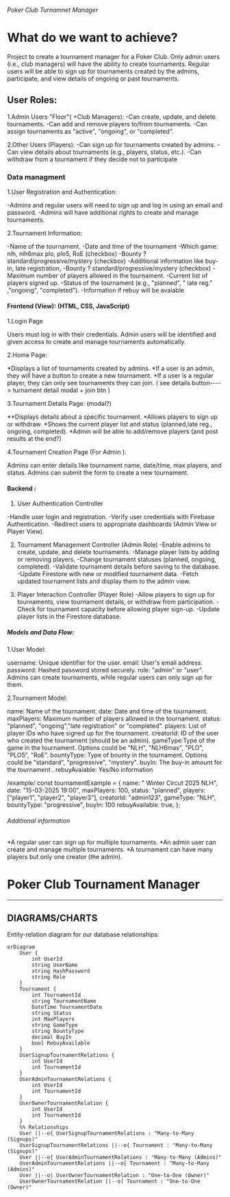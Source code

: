 _Poker Club Turnamnet Manager_

# What do we want to achieve?

Project to create a tournament manager for a Poker Club. Only admin users (i.e., club managers) will have the ability to create tournaments. Regular users will be able to sign up for tournaments created by the admins, participate, and view details of ongoing or past tournaments.

## User Roles:

1.Admin Users "Floor"( +Club Managers):
-Can create, update, and delete tournaments.
-Can add and remove players to/from tournaments.
-Can assign tournaments as "active", "ongoing", or "completed".

2.Other Users (Players):
-Can sign up for tournaments created by admins.
-Can view details about tournaments (e.g., players, status, etc.).
-Can withdraw from a tournament if they decide not to participate

### Data managment

1.User Registration and Authentication:

-Admins and regular users will need to sign up and log in using an email and password.
-Admins will have additional rights to create and manage tournaments.

2.Tournament Information:

-Name of the tournament.
-Date and time of the tournament
-Which game: nlh, nlh6max plo, plo5, RoE (checkbox)
-Bounty ? standard/progressive/mystery (checkbox)
-Additional information like buy-in, late registration,
-Bounty ? standard/progressive/mystery (checkbox)
-Maximum number of players allowed in the tournament.
-Current list of players signed up.
-Status of the tournament (e.g., "planned", " late reg." ,"ongoing", "completed").
-Information if rebuy will be avaiable

#### Frontend (View): (HTML, CSS, JavaScript)

1.Login Page

Users must log in with their credentials. Admin users will be identified and given access to create and manage tournaments automatically.

2.Home Page:

*Displays a list of tournaments created by admins.
*If a user is an admin, they will have a button to create a new tournament.
\*If a user is a regular player, they can only see tournaments they can join. ( see details button----> turnament detail modal + join btn )

3.Tournament Details Page: (modal?)

\**Displays details about a specific tournament.
*Allows players to sign up or withdraw.
*Shows the current player list and status (planned,late reg., ongoing, completed).
*Admin will be able to add/remove players (and post results at the end?)

4.Tournament Creation Page (For Admin ):

Admins can enter details like tournament name, date/time, max players, and status.
Admins can submit the form to create a new tournament.

#### Backend :

1. User Authentication Controller

-Handle user login and registration.
-Verify user credentials with Firebase Authentication.
-Redirect users to appropriate dashboards (Admin View or Player View).

2. Tournament Management Controller (Admin Role)
   -Enable admins to create, update, and delete tournaments.
   -Manage player lists by adding or removing players.
   -Change tournament statuses (planned, ongoing, completed).
   -Validate tournament details before saving to the database.
   -Update Firestore with new or modified tournament data.
   -Fetch updated tournament lists and display them to the admin view.

3. Player Interaction Controller (Player Role)
   -Allow players to sign up for tournaments, view tournament details, or withdraw from participation.
   -Check for tournament capacity before allowing player sign-up.
   -Update player lists in the Firestore database.

##### Models and Data Flow:

1.User Model:

username: Unique identifier for the user.
email: User's email address.
password: Hashed password stored securely.
role: "admin" or "user". Admins can create tournaments, while regular users can only sign up for them.

2.Tournament Model:

name: Name of the tournament.
date: Date and time of the tournament.
maxPlayers: Maximum number of players allowed in the tournament.
status: "planned", "ongoing","late registration" or "completed".
players: List of player IDs who have signed up for the tournament.
creatorId: ID of the user who created the tournament (should be an admin).
gameType:Type of the game in the tournament. Options could be "NLH", "NLH6max", "PLO", "PLO5", "RoE".
bountyType: Type of bounty in the tournament. Options could be "standard", "progressive", "mystery".
buyIn: The buy-in amount for the tournament .
rebuyAvaiable: Yes/No information

/example/
const tournamentExample = {
name: " Winter Circut 2025 NLH",
date: "15-03-2025 19:00",
maxPlayers: 100,
status: "planned",
players: ["player1", "player2", "player3"],
creatorId: "admin123",
gameType: "NLH",
bountyType: "progressive",
buyIn: 100
rebuyAvailable: true,
};

###### Additional information

*A regular user can sign up for multiple tournaments.
*An admin user can create and manage multiple tournaments.
\*A tournament can have many players but only one creator (the admin).

# Poker Club Tournament Manager

---

## DIAGRAMS/CHARTS

Entity-relation diagram for our database relationships:

```mermaid
erDiagram
    User {
        int UserId
        string UserName
        string HashPassword
        string Role
    }
    Tournament {
        int TournamentId
        string TournamentName
        DateTime TournamentDate
        string Status
        int MaxPlayers
        string GameType
        string BountyType
        decimal BuyIn
        bool RebuyAvailable
    }
    UserSignupTournamentRelations {
        int UserId
        int TournamentId
    }
    UserAdminTournamentRelations {
        int UserId
        int TournamentId
    }
    UserOwnerTournamentRelation {
        int UserId
        int TournamentId
    }
    %% Relationships
    User ||--o{ UserSignupTournamentRelations : "Many-to-Many (Signups)"
    UserSignupTournamentRelations ||--o{ Tournament : "Many-to-Many (Signups)"
    User ||--o{ UserAdminTournamentRelations : "Many-to-Many (Admins)"
    UserAdminTournamentRelations ||--o{ Tournament : "Many-to-Many (Admins)"
    User ||--o| UserOwnerTournamentRelation : "One-to-One (Owner)"
    UserOwnerTournamentRelation ||--o| Tournament : "One-to-One (Owner)"

```
